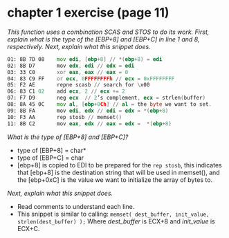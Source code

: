 # chapter 1 exercise (page 11)

_This function uses a combination SCAS and STOS to do its work. First, explain what is the type of the [EBP+8] and [EBP+C] in line 1 and 8, respectively. Next, explain what this snippet does._

```asm
01: 8B 7D 08 	mov edi, [ebp+8] // *(ebp+8) = edi
02: 8B D7 		mov edx, edi // edx = edi
03: 33 C0 		xor eax, eax // eax = 0
04: 83 C9 FF 	or ecx, 0FFFFFFFFh // ecx = 0xFFFFFFFF
05: F2 AE 		repne scasb // search for \x00
06: 83 C1 02 	add ecx, 2 // ecx += 2
07: F7 D9 		neg ecx  // 2’s complement, ecx = strlen(buffer)
08: 8A 45 0C 	mov al, [ebp+0Ch] // al = the byte we want to set.
09: 8B FA 		mov edi, edx // edi = edx = *(ebp+8)
10: F3 AA 		rep stosb // memset()
11: 8B C2 		mov eax, edx // eax = edx =  *(ebp+8)
```

_What is the type of [EBP+8] and [EBP+C]?_
- type of [EBP+8] = char*
- type of [EBP+C] = char
- [ebp+8] is copied to EDI to be prepared for the `rep stosb`, this indicates that [ebp+8] is the destination string that will be used in memset(), and the [ebp+0xC] is the value we want to initialize the array of bytes to.

_Next, explain what this snippet does._

- Read comments to understand each line.
- This snippet is similar to calling:
`memset( dest_buffer, init_value, strlen(dest_buffer) );` Where *dest_buffer* is ECX+8 and *init_value* is ECX+C.
